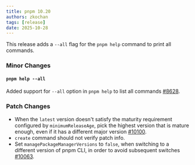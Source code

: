 ```yaml
---
title: pnpm 10.20
authors: zkochan
tags: [release]
date: 2025-10-28
---
```


This release adds a `--all` flag for the `pnpm help` command to print all commands.

<!-- truncate -->

### Minor Changes

#### `pnpm help --all`

Added support for `--all` option in `pnpm help` to list all commands [#8628](https://github.com/pnpm/pnpm/pull/8628).

### Patch Changes

- When the `latest` version doesn't satisfy the maturity requirement configured by `minimumReleaseAge`, pick the highest version that is mature enough, even if it has a different major version [#10100](https://github.com/pnpm/pnpm/issues/10100).
- `create` command should not verify patch info.
- Set `managePackageManagerVersions` to `false`, when switching to a different version of pnpm CLI, in order to avoid subsequent switches [#10063](https://github.com/pnpm/pnpm/issues/10063).
